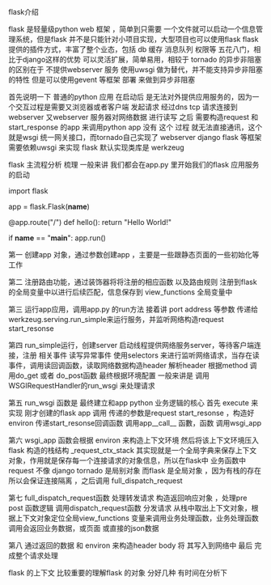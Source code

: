 flask介绍

flask 是轻量级python  web 框架 ，简单到只需要 一个文件就可以启动一个信息管理系统，但是flask 并不是只能针对小项目实现，大型项目也可以使用flask  flask 提供的插件方式，丰富了整个业态，包括 db 缓存 消息队列 权限等 五花八门，相比于django这样的优势 可以灵活扩展，简单易用，相较于 tornado 的异步非阻塞的区别在于 不提供webserver 服务 使用uwsgi 做为替代，并不能支持异步非阻塞的特性 但是可以使用gevent 等框架 部署 来做到异步非阻塞

首先说明一下 普通的python 应用 在启动后 是无法对外提供应用服务的，因为一个交互过程是需要又浏览器或者客户端 发起请求 经过dns tcp  请求连接到 webserver 又webserver 服务器对网络数据 进行读写 之后 需要构造request 和 start_response 的app 来调用python app  没有 这个 过程 就无法直接通讯，这个就是wsgi 统一网关接口，而tornado自己实现了 webserver  django flask 等框架需要依赖uwsgi 来实现 flask 默认实现类库是 werkzeug 

flask 主流程分析 梳理 
一般来讲 我们都会在app.py 里开始我们的flask 应用服务的启动

import flask

app = flask.Flask(__name__)

@app.route("/")
def hello():
    return "Hello World!"

if __name__ == "__main__":
    app.run()
    
第一 创建app 对象，通过参数创建app ，主要是一些跟静态页面的一些初始化等工作 

第二 注册路由功能，通过装饰器将将注册的相应函数 以及路由规则 注册到flask 的全局变量中以进行后续匹配，信息保存到 view_functions 全局变量中

第三 运行app应用，调用app.py 的run方法 接着讲 port address 等参数 传递给 werkzeug.serving.run_simple来运行服务，并监听网络构造request start_resonse 

第四 run_simple运行，创建server 启动线程提供网络服务server，等待客户端连接，注册 相关事件 读写异常事件 使用selectors 来进行监听网络请求，当存在读事件，调用读回调函数，读取网络数据构造header 解析header 根据method 调用do_get 或者 do_post函数  最终根据环境配置 一般来讲是 调用WSGIRequestHandler的run_wsgi 来处理请求

第五 run_wsgi 函数是 最终建立和app python 业务逻辑的核心 首先 execute 来 实现 刚才创建的flask app 调用 传递的参数是request start_resonse  ，构造好environ 传递start_resonse回调函数 调用app__call__ 函數，函数 调用wsgi_app 

第六 wsgi_app 函数会根据 environ 来构造上下文环境 然后将该上下文环境压入flask 构造的栈结构 _request_ctx_stack 其实现就是一个全局字典来保存上下文对象，作用就是保存每一个连接请求的对象信息，所以在flask中  业务函数中 request 不像 django  tornado 是局别对象  而flask 是全局对象 ，因为有栈的存在 所以会保证连接隔离 ，之后调用 full_dispatch_request 

第七 full_dispatch_request函数 处理转发请求 构造返回响应对象 ，处理pre post 函数逻辑 调用dispatch_request函数 分发请求 从栈中取出上下文对象，根据上下文对象定位全局view_functions 变量来调用业务处理函数，业务处理函数调用会返回业务数据，或页面 或直接的json数据 

第八 通过返回的数据 和 environ  来构造header body  将 其写入到网络中 最后 完成整个请求处理



flask 的上下文 比较重要的理解flask 的对象 分好几种 有时间在分析下





